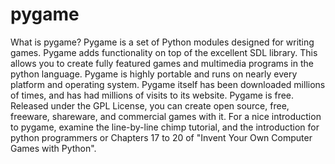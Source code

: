 # pygame
What is pygame? Pygame is a set of Python modules designed for writing games. Pygame adds functionality on top of the excellent SDL library. This allows you to create fully featured games and multimedia programs in the python language. Pygame is highly portable and runs on nearly every platform and operating system. Pygame itself has been downloaded millions of times, and has had millions of visits to its website.  Pygame is free. Released under the GPL License, you can create open source, free, freeware, shareware, and commercial games with it.  For a nice introduction to pygame, examine the line-by-line chimp tutorial, and the introduction for python programmers or Chapters 17 to 20 of "Invent Your Own Computer Games with Python".
